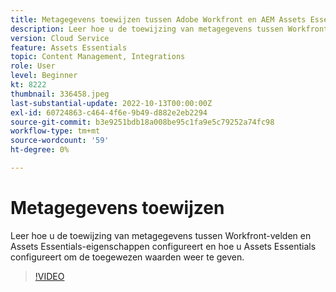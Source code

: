 ```yaml
---
title: Metagegevens toewijzen tussen Adobe Workfront en AEM Assets Essentials
description: Leer hoe u de toewijzing van metagegevens tussen Workfront-velden en Assets Essentials-eigenschappen configureert en hoe u Assets Essentials configureert om de toegewezen metagegevens weer te geven.
version: Cloud Service
feature: Assets Essentials
topic: Content Management, Integrations
role: User
level: Beginner
kt: 8222
thumbnail: 336458.jpeg
last-substantial-update: 2022-10-13T00:00:00Z
exl-id: 60724863-c464-4f6e-9b49-d882e2eb2294
source-git-commit: b3e9251bdb18a008be95c1fa9e5c79252a74fc98
workflow-type: tm+mt
source-wordcount: '59'
ht-degree: 0%

---
```


# Metagegevens toewijzen

Leer hoe u de toewijzing van metagegevens tussen Workfront-velden en Assets Essentials-eigenschappen configureert en hoe u Assets Essentials configureert om de toegewezen waarden weer te geven.

>[!VIDEO](https://video.tv.adobe.com/v/336458?quality=12&learn=on)
